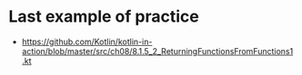 # Last example of practice
- https://github.com/Kotlin/kotlin-in-action/blob/master/src/ch08/8.1.5_2_ReturningFunctionsFromFunctions1.kt

